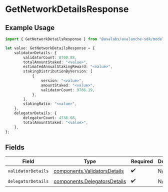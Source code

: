 # GetNetworkDetailsResponse

## Example Usage

```typescript
import { GetNetworkDetailsResponse } from "@avalabs/avalanche-sdk/models/components";

let value: GetNetworkDetailsResponse = {
    validatorDetails: {
        validatorCount: 8700.88,
        totalAmountStaked: "<value>",
        estimatedAnnualStakingReward: "<value>",
        stakingDistributionByVersion: [
            {
                version: "<value>",
                amountStaked: "<value>",
                validatorCount: 9786.19,
            },
        ],
        stakingRatio: "<value>",
    },
    delegatorDetails: {
        delegatorCount: 4736.08,
        totalAmountStaked: "<value>",
    },
};
```

## Fields

| Field                                                                        | Type                                                                         | Required                                                                     | Description                                                                  |
| ---------------------------------------------------------------------------- | ---------------------------------------------------------------------------- | ---------------------------------------------------------------------------- | ---------------------------------------------------------------------------- |
| `validatorDetails`                                                           | [components.ValidatorsDetails](../../models/components/validatorsdetails.md) | :heavy_check_mark:                                                           | N/A                                                                          |
| `delegatorDetails`                                                           | [components.DelegatorsDetails](../../models/components/delegatorsdetails.md) | :heavy_check_mark:                                                           | N/A                                                                          |